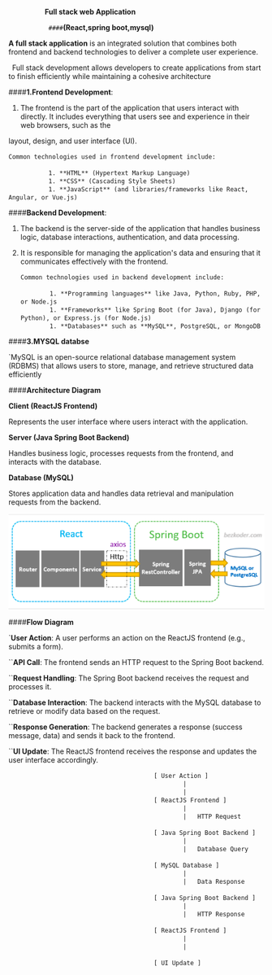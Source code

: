 ﻿`          `**Full stack web Application**

`           ####`**(React,spring boot,mysql)**

 **A full stack application** is an integrated solution that combines both frontend and backend technologies to deliver a complete user experience.

` `Full stack development allows developers to create applications from start to finish efficiently while maintaining a cohesive architecture

####**1.Frontend Development**:

1. The frontend is the part of the application that users interact with directly. It includes everything that users see and experience in their web browsers, such as the 

layout, design, and user interface (UI).

    Common technologies used in frontend development include:
              
               1. **HTML** (Hypertext Markup Language)
               1. **CSS** (Cascading Style Sheets)
               1. **JavaScript** (and libraries/frameworks like React, Angular, or Vue.js)

####**Backend Development**:

1. The backend is the server-side of the application that handles business logic, database interactions, authentication, and data processing.
   
2. It is responsible for managing the application's data and ensuring that it communicates effectively with the frontend. 
      
       Common technologies used in backend development include:
               
               1. **Programming languages** like Java, Python, Ruby, PHP, or Node.js
               1. **Frameworks** like Spring Boot (for Java), Django (for Python), or Express.js (for Node.js)
               1. **Databases** such as **MySQL**, PostgreSQL, or MongoDB

####**3.MYSQL databse**

   `MySQL is an open-source relational database management system (RDBMS) that allows users to store, manage, and retrieve structured data efficiently

####**Architecture Diagram**

**Client (ReactJS Frontend)**

Represents the user interface where users interact with the application.

**Server (Java Spring Boot Backend)**

Handles business logic, processes requests from the frontend, and interacts with the database.

**Database (MySQL)**

Stores application data and handles data retrieval and manipulation requests from the backend.


![](Aspose.Words.5b74f743-a33b-407e-857e-c5698a7600db.001.png)

####**Flow Diagram**

`**User Action**: A user performs an action on the ReactJS frontend (e.g., submits a form).

``**API Call**: The frontend sends an HTTP request to the Spring Boot backend.

``**Request Handling**: The Spring Boot backend receives the request and processes it.

``**Database Interaction**: The backend interacts with the MySQL database to retrieve or modify data based on the request.

``**Response Generation**: The backend generates a response (success message, data) and sends it back to the frontend.

``**UI Update**: The ReactJS frontend receives the response and updates the user interface accordingly.



                                            [ User Action ]
                                                    |
                                                    |
                                            [ ReactJS Frontend ]
                                                    |
                                                    |   HTTP Request
       
                                            [ Java Spring Boot Backend ]
                                                    |
                                                    |   Database Query
       
                                            [ MySQL Database ]
                                                    |                                                     
                                                    |   Data Response
       
                                            [ Java Spring Boot Backend ]
                                                    |
                                                    |   HTTP Response
       
                                            [ ReactJS Frontend ]
                                                    |
                                                    |
                                            
                                            [ UI Update ]
	
